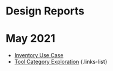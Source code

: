 # Design Reports

# May 2021

- [Inventory Use Case](/design/reports/inventory-use-case)
- [Tool Category Exploration](/design/reports/tool-category)
{.links-list}
